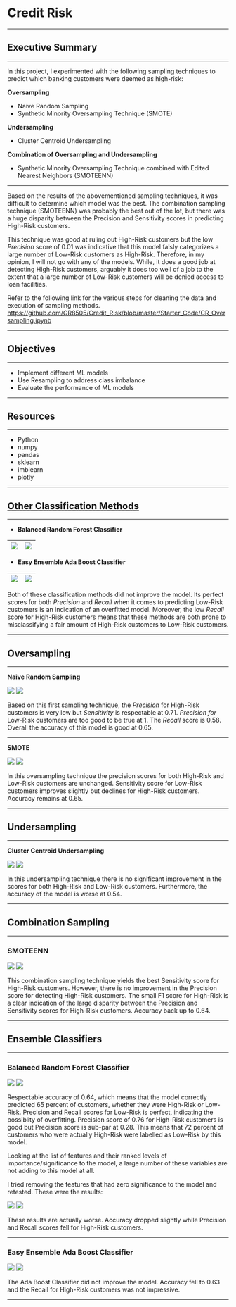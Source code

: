 # Credit Risk
---------------------------------------------------------------------------------------------------------
## Executive Summary
---------------------------------------------------------------------------------------------------------
In this project, I experimented with the following sampling techniques to predict which banking customers
were deemed as high-risk:

**Oversampling**                                    
* Naive Random Sampling
* Synthetic Minority Oversampling Technique (SMOTE)

**Undersampling**
* Cluster Centroid Undersampling

**Combination of Oversampling and Undersampling**
* Synthetic Minority Oversampling Technique combined with Edited Nearest Neighbors (SMOTEENN)

---------------------------------------------------------------------------------------------------------
Based on the results of the abovementioned sampling techniques, it was difficult to determine which model
was the best. The combination sampling technique (SMOTEENN) was probably the best out of the lot, but 
there was a huge disparity between the Precision and Sensitivity scores in predicting High-Risk customers.

This technique was good at ruling out High-Risk customers but the low _Precision_ score of 0.01 was indicative 
that this model falsly categorizes a large number of Low-Risk customers as High-Risk.  Therefore, in my 
opinion, I will not go with any of the models.  While, it does a good job at detecting High-Risk customers, 
arguably it does too well of a job to the extent that a large number of Low-Risk customers will be denied
access to loan facilities.  

Refer to the following link for the various steps for cleaning the data and execution of sampling methods.
https://github.com/GR8505/Credit_Risk/blob/master/Starter_Code/CR_Oversampling.ipynb

---------------------------------------------------------------------------------------------------------
## Objectives
---------------------------------------------------------------------------------------------------------
* Implement different ML models
* Use Resampling to address class imbalance
* Evaluate the performance of ML models

----------------------------------------------------------------------------------------------------------
## Resources
----------------------------------------------------------------------------------------------------------
* Python
* numpy
* pandas
* sklearn
* imblearn
* plotly

---------------------------------------------------------------------------------------------------------
## [Other Classification Methods](https://github.com/GR8505/Credit_Risk/blob/master/Starter_Code/credit_risk_ensemble.ipynb)
---------------------------------------------------------------------------------------------------------
* **Balanced Random Forest Classifier**

![](https://github.com/GR8505/Credit_Risk/blob/master/Images/CM_Balanced_RF1.png) | ![](https://github.com/GR8505/Credit_Risk/blob/master/Images/Balanced_RF1.png)
----------------------------------------------------------------------------------|------------------------------

* **Easy Ensemble Ada Boost Classifier**

![](https://github.com/GR8505/Credit_Risk/blob/master/Images/Ada_Boost.png) | ![](https://github.com/GR8505/Credit_Risk/blob/master/Images/CM_Ada_Boost.png)
----------------------------------------------------------------------------|---------------------------------

Both of these classification methods did not improve the model.  Its perfect scores for both _Precision_ and
_Recall_ when it comes to predicting Low-Risk customers is an indication of an overfitted model.  Moreover, 
the low _Recall_ score for High-Risk customers means that these methods are both prone to misclassifying a fair
amount of High-Risk customers to Low-Risk customers.

---------------------------------------------------------------------------------------------------------
## Oversampling
---------------------------------------------------------------------------------------------------------
**Naive Random Sampling**

![](https://github.com/GR8505/Credit_Risk/blob/master/Images/CM_Over_Sample.png)
![](https://github.com/GR8505/Credit_Risk/blob/master/Images/R_OverSample1.png)

Based on this first sampling technique, the _Precision_ for High-Risk customers is very low but _Sensitivity_
is respectable at 0.71.  _Precision for_ Low-Risk customers are too good to be true at 1. The _Recall_ score
is 0.58. Overall the accuracy of this model is good at 0.65.

----------------------------------------------------------------------------------------------------------
**SMOTE**

![](https://github.com/GR8505/Credit_Risk/blob/master/Images/CM_SMOTE.png)
![](https://github.com/GR8505/Credit_Risk/blob/master/Images/SMOTE1.png)

In this oversampling technique the precision scores for both High-Risk and Low-Risk customers are 
unchanged. Sensitivity score for Low-Risk customers improves slightly but declines for High-Risk customers.
Accuracy remains at 0.65.

----------------------------------------------------------------------------------------------------------
## Undersampling
----------------------------------------------------------------------------------------------------------
**Cluster Centroid Undersampling**

![](https://github.com/GR8505/Credit_Risk/blob/master/Images/CM_Cluster_Centroid.png)
![](https://github.com/GR8505/Credit_Risk/blob/master/Images/Cluster_Centroids1.png)

In this undersampling technique there is no significant improvement in the scores for both High-Risk and
Low-Risk customers. Furthermore, the accuracy of the model is worse at 0.54.

----------------------------------------------------------------------------------------------------------
## Combination Sampling
----------------------------------------------------------------------------------------------------------
### SMOTEENN

![](https://github.com/GR8505/Credit_Risk/blob/master/Images/CM_SMOTEENN.png)
![](https://github.com/GR8505/Credit_Risk/blob/master/Images/SMOTEENN1.png)

This combination sampling technique yields the best Sensitivity score for High-Risk customers.  However,
there is no improvement in the Precision score for detecting High-Risk customers. The small F1 score for
High-Risk is a clear indication of the large disparity between the Precision and Sensitivity scores for
High-Risk customers.  Accuracy back up to 0.64.

---------------------------------------------------------------------------------------------------------
## Ensemble Classifiers
---------------------------------------------------------------------------------------------------------
### Balanced Random Forest Classifier

![](https://github.com/GR8505/Credit_Risk/blob/master/Images/CM_Balanced_RF.png)
![](https://github.com/GR8505/Credit_Risk/blob/master/Images/Balanced_RF.png)

Respectable accuracy of 0.64, which means that the model correctly predicted 65 percent of customers,
whether they were High-Risk or Low-Risk.  Precision and Recall scores for Low-Risk is perfect, indicating
the possiblity of overfitting.  Precision score of 0.76 for High-Risk customers is good but Precision 
score is sub-par at 0.28.  This means that 72 percent of customers who were actually High-Risk were 
labelled as Low-Risk by this model.

Looking at the list of features and their ranked levels of importance/significance to the model, a large 
number of these variables are not adding to this model at all.

I tried removing the features that had zero significance to the model and retested.
These were the results:

![](https://github.com/GR8505/Credit_Risk/blob/master/Images/CM_Balanced_RF1.png)
![](https://github.com/GR8505/Credit_Risk/blob/master/Images/Balanced_RF1.png)

These results are actually worse.  Accuracy dropped slightly while Precision and Recall scores fell for
High-Risk customers.

--------------------------------------------------------------------------------------------------------
### Easy Ensemble Ada Boost Classifier

![](https://github.com/GR8505/Credit_Risk/blob/master/Images/CM_Ada_Boost.png)
![](https://github.com/GR8505/Credit_Risk/blob/master/Images/Ada_Boost.png)

The Ada Boost Classifier did not improve the model.  Accuracy fell to 0.63 and the Recall for High-Risk
customers was not impressive.

---------------------------------------------------------------------------------------------------------
